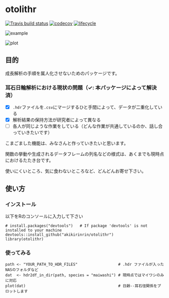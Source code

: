 # otolithr
[![Travis build status](https://travis-ci.org/kikirinrin/otolithr.svg?branch=master)](https://travis-ci.org/kikirinrin/otolithr)
[![codecov](https://codecov.io/gh/kikirinrin/otolithr/branch/master/graph/badge.svg)](https://codecov.io/gh/kikirinrin/otolithr)
[![lifecycle](https://img.shields.io/badge/lifecycle-experimental-orange.svg)](https://www.tidyverse.org/lifecycle/#experimental)

![example](https://gist.githubusercontent.com/akikirinrin/1949f96742cbd8ba4396cf57657888d0/raw/9bccbc1e775c5fa16fbe4d5ecfb79a00fe551a52/example.png)

![plot](https://gist.githubusercontent.com/akikirinrin/1949f96742cbd8ba4396cf57657888d0/raw/9bccbc1e775c5fa16fbe4d5ecfb79a00fe551a52/plot.png)

## 目的
成長解析の手順を属人化させないためのパッケージです。

### 耳石日輪解析における現状の問題（✓: 本パッケージによって解決済）
- [X] `.hdr`ファイルを`.csv`にマージするひと手間によって、データが二重化している
- [X] 解析結果の保持方法が研究者によって異なる
- [ ] 各人が同じような作業をしている（どんな作業が共通しているのか、話し合っていきたいです）

こまごました機能は、みなさんと作っていきたいと思います。

関数の挙動や生成されるデータフレームの列名などの様式は、あくまでも現時点におけるたたき台です。

使いにくいところ、気に食わないところなど、どんどんお寄せ下さい。

## 使い方

### インストール
以下をRのコンソールに入力して下さい
```
# install.packages("devtools")   # If package 'devtools' is not installed to your machine
devtools::install_github("akikirinrin/otolithr")
library(otolithr)
```
### 使ってみる
```
path <- "YOUR_PATH_TO_HDR_FILES"                  # .hdr ファイルが入ったNASのフォルダなど
dat  <- hdr2df_in_dir(path, species = "maiwashi") # 現時点ではマイワシのみに対応
plot(dat)                                         # 日齢--耳石径関係をプロットします
```
